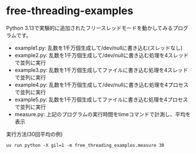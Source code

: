 # free-threading-examples

Python 3.13で実験的に追加されたフリースレッドモードを動かしてみるプログラムです。

- example1.py: 乱数を1千万個生成して/dev/nullに書き込む(スレッドなし)
- example2.py: 乱数を1千万個生成して/dev/nullに書き込む処理を4スレッドで並列に実行
- example3.py: 乱数を1千万個生成してファイルに書き込む処理を4スレッドで並列に実行
- example4.py: 乱数を1千万個生成して/dev/nullに書き込む処理を4プロセスで並列に実行
- example5.py: 乱数を1千万個生成してファイルに書き込む処理を4プロセスで並列に実行
- measure.py: 上記のプログラムの実行時間をtimeコマンドで計測し、平均を表示

実行方法(30回平均の例)

    uv run python -X gil=1 -m free_threading_examples.measure 30
